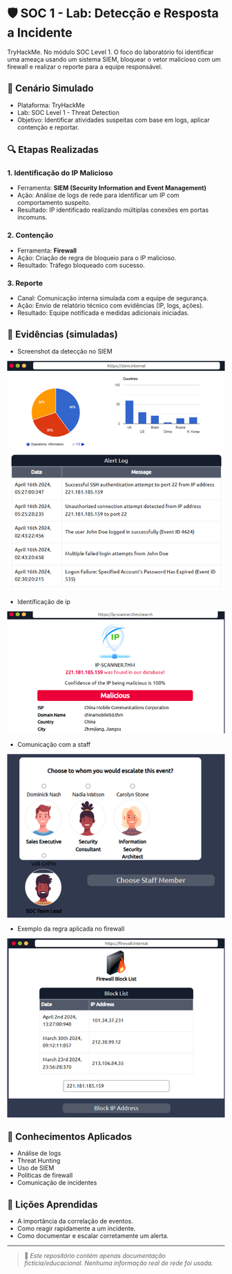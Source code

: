 # 🛡️ SOC 1 - Lab: Detecção e Resposta a Incidente

 TryHackMe. No módulo SOC Level 1. O foco do laboratório foi identificar uma ameaça usando um sistema SIEM, bloquear o vetor malicioso com um firewall e realizar o reporte para a equipe responsável.

## 🧪 Cenário Simulado

- Plataforma: TryHackMe
- Lab: SOC Level 1 - Threat Detection
- Objetivo: Identificar atividades suspeitas com base em logs, aplicar contenção e reportar.

## 🔍 Etapas Realizadas

### 1. Identificação do IP Malicioso
- Ferramenta: **SIEM (Security Information and Event Management)**
- Ação: Análise de logs de rede para identificar um IP com comportamento suspeito.
- Resultado: IP identificado realizando múltiplas conexões em portas incomuns.

### 2. Contenção
- Ferramenta: **Firewall**
- Ação: Criação de regra de bloqueio para o IP malicioso.
- Resultado: Tráfego bloqueado com sucesso.

### 3. Reporte
- Canal: Comunicação interna simulada com a equipe de segurança.
- Ação: Envio de relatório técnico com evidências (IP, logs, ações).
- Resultado: Equipe notificada e medidas adicionais iniciadas.

## 📂 Evidências (simuladas)
- Screenshot da detecção no SIEM
  
![Identificação SIEM](Evidencias/Siem.png)
  
- Identificação de ip
  
![Ip Scanner](Evidencias/ip-scanner.png)

- Comunicação com a staff
  
![Encaminhamento](Evidencias/comunicacao.png)
  
- Exemplo da regra aplicada no firewall
  
![Resposta ao Incidente](Evidencias/Resposta-firewall.png)

## 📘 Conhecimentos Aplicados
- Análise de logs
- Threat Hunting
- Uso de SIEM
- Políticas de firewall
- Comunicação de incidentes

## 🧠 Lições Aprendidas
- A importância da correlação de eventos.
- Como reagir rapidamente a um incidente.
- Como documentar e escalar corretamente um alerta.

---

> 🔐 *Este repositório contém apenas documentação fictícia/educacional. Nenhuma informação real de rede foi usada.*
